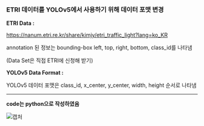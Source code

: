 ### ETRI 데이터를 YOLOv5에서 사용하기 위해 데이터 포맷 변경
**ETRI Data :**

<https://nanum.etri.re.kr/share/kimjy/etri_traffic_light?lang=ko_KR>

annotation 된 정보는 bounding-box left, top, right, bottom, class_id를 나타냄

(Data Set은 직접 ETRI에 신청해 받기)

**YOLOv5 Data Format :**

YOLOv5 데이터 포맷은 class_id, x_center, y_center, width, height 순서로 나타냄

---

**code는 python으로 작성하였음**

![캡처](https://user-images.githubusercontent.com/76555222/210407695-1b89c4d7-c8cb-45ba-84b7-8e7f50e21a83.PNG)
